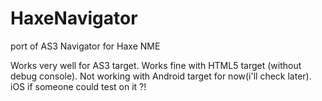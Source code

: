 HaxeNavigator
=============

port of AS3 Navigator for Haxe NME

Works very well for AS3 target.
Works fine with HTML5 target (without debug console).
Not working with Android target for now(i'll check later).
iOS if someone could test on it ?!
